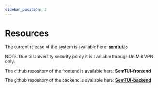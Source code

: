 ```yaml
---
sidebar_position: 2
---
```


# Resources

The current release of the system is available here: **[semtui.io](http://vm.chronos.disco.unimib.it:3000/)**

NOTE: 
Due to University security policy it is available through UniMiB VPN only.

The github repository of the frontend is available here: **[SemTUI-frontend](https://github.com/I2Tunimib/I2T-frontend)**

The github repository of the backend is available here: **[SemTUI-backend](https://github.com/I2Tunimib/I2T-backend)** 
